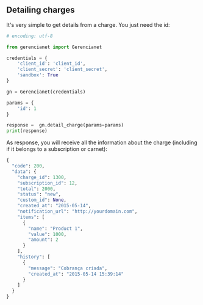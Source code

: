 ## Detailing charges

It's very simple to get details from a charge. You just need the id:

```python
# encoding: utf-8

from gerencianet import Gerencianet

credentials = {
    'client_id': 'client_id',
    'client_secret': 'client_secret',
    'sandbox': True
}

gn = Gerencianet(credentials)

params = {
    'id': 1
}

response =  gn.detail_charge(params=params)
print(response)

```

As response, you will receive all the information about the charge (including if it belongs to a subscription or carnet):

```python
{
  "code": 200,
  "data": {
    "charge_id": 1300,
    "subscription_id": 12,
    "total": 2000,
    "status": "new",
    "custom_id": None,
    "created_at": "2015-05-14",
    "notification_url": "http://yourdomain.com",
    "items": [
      {
        "name": "Product 1",
        "value": 1000,
        "amount": 2
      }
    ],
    "history": [
      {
        "message": "Cobrança criada",
        "created_at": "2015-05-14 15:39:14"
      }
    ]
  }
}
```
